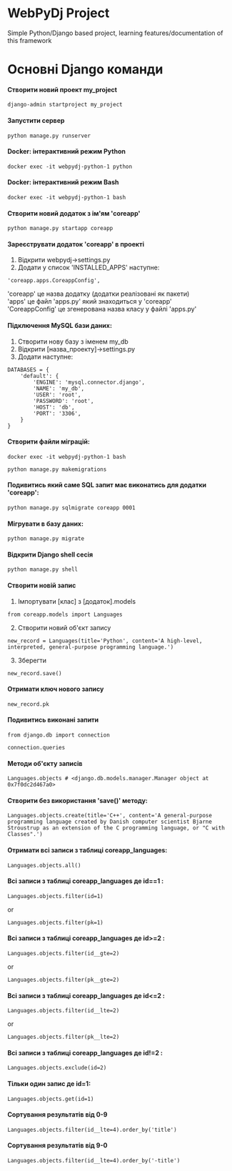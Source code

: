 # WebPyDj Project
Simple Python/Django based project, learning features/documentation of this framework


# Основні Django команди
#### Створити новий проект my_project
```
django-admin startproject my_project
```

#### Запустити сервер
```
python manage.py runserver
```

#### Docker: інтерактивний режим Python
```
docker exec -it webpydj-python-1 python  
```
#### Docker: інтерактивний режим Bash
```
docker exec -it webpydj-python-1 bash    
```

#### Створити новий додаток з ім'ям 'coreapp'
```
python manage.py startapp coreapp
```

#### Зареєструвати додаток 'coreapp' в проекті
1. Відкрити webpydj->settings.py  
2. Додати у список 'INSTALLED_APPS' наступне:  
```
'coreapp.apps.CoreappConfig',
```
'coreapp' це назва додатку (додатки реалізовані як пакети)  
'apps' це файл 'apps.py' який знаходиться у 'coreapp'  
'CoreappConfig' це згенерована назва класу у файлі 'apps.py'  

#### Підключення MySQL бази даних:  
1. Створити нову базу з іменем my_db  
2. Відкрити [назва_проекту]->settings.py  
3. Додати наступне:  
```
DATABASES = {
    'default': {
        'ENGINE': 'mysql.connector.django', 
        'NAME': 'my_db',
        'USER': 'root',
        'PASSWORD': 'root',
        'HOST': 'db',
        'PORT': '3306',
    }
}
```

#### Створити файли міграцій:
```
docker exec -it webpydj-python-1 bash    
```
```
python manage.py makemigrations  
``` 
#### Подивитись який саме SQL запит має виконатись для додатки 'coreapp':
```
python manage.py sqlmigrate coreapp 0001
```

#### Мігрувати в базу даних:
```
python manage.py migrate
```
#### Відкрити Django shell сесія
```
python manage.py shell
```
#### Створити новій запис
1. Імпортувати [клас] з [додаток].models  
```
from coreapp.models import Languages
```
2. Створити новий об'єкт запису  
```
new_record = Languages(title='Python', content='A high-level, interpreted, general-purpose programming language.')
```
3. Зберегти    
```
new_record.save()
```
#### Отримати ключ нового запису  
```
new_record.pk
```
#### Подивитись виконані запити  
```
from django.db import connection
```
```
connection.queries
```
#### Методи об'єкту записів 
```
Languages.objects # <django.db.models.manager.Manager object at 0x7f0dc2d467a0>
```
#### Створити без використання 'save()' методу: 
```
Languages.objects.create(title='C++', content='A general-purpose programming language created by Danish computer scientist Bjarne Stroustrup as an extension of the C programming language, or "C with Classes".')
```
#### Отримати всі записи з таблиці coreapp_languages:
```
Languages.objects.all()
```
#### Всі записи з таблиці coreapp_languages де  id==1 :
```
Languages.objects.filter(id=1)
```
or  
```
Languages.objects.filter(pk=1)
```
#### Всі записи з таблиці coreapp_languages де id>=2 :
```
Languages.objects.filter(id__gte=2)
```
or  
```
Languages.objects.filter(pk__gte=2)
```
#### Всі записи з таблиці coreapp_languages де id<=2 :
```
Languages.objects.filter(id__lte=2)
```
or  
```
Languages.objects.filter(pk__lte=2)
```
#### Всі записи з таблиці coreapp_languages де id!=2 :
```
Languages.objects.exclude(id=2)
```
#### Тільки один запис де  id=1:
```
Languages.objects.get(id=1)
```
#### Сортування результатів від 0-9
```
Languages.objects.filter(id__lte=4).order_by('title')
```
#### Сортування результатів від 9-0
```
Languages.objects.filter(id__lte=4).order_by('-title')
```